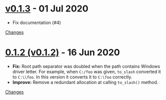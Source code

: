 <a name="v0.1.3"></a>
# [v0.1.3](https://github.com/rhysd/path-slash/releases/tag/v0.1.3) - 01 Jul 2020

- Fix documentation (#4)

[Changes][v0.1.3]


<a name="v0.1.2"></a>
# [0.1.2 (v0.1.2)](https://github.com/rhysd/path-slash/releases/tag/v0.1.2) - 16 Jun 2020

- **Fix:** Root path separator was doubled when the path contains Windows driver letter. For example, when `C:/foo` was given, `to_slash` converted it to `C:\\foo`. In this version it converts it to `C:\foo` correctly.
- **Improve:** Remove a redundant allocation at calling `to_slash()` method.

[Changes][v0.1.2]


[v0.1.3]: https://github.com/rhysd/path-slash/compare/v0.1.2...v0.1.3
[v0.1.2]: https://github.com/rhysd/path-slash/tree/v0.1.2

 <!-- Generated by changelog-from-release -->
